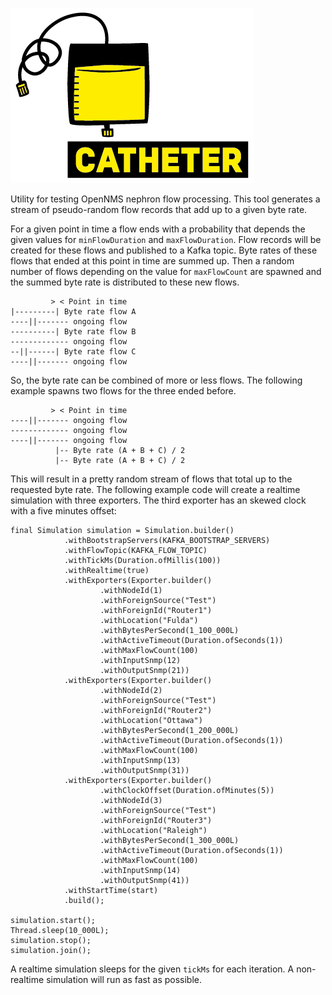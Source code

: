 ![](catheter.png)

Utility for testing OpenNMS nephron flow processing. This tool generates a stream of pseudo-random flow records that add up to a given byte rate.

For a given point in time a flow ends with a probability that depends the given values for `minFlowDuration` and `maxFlowDuration`. Flow records will be created for these flows and published to a Kafka topic. Byte rates of these flows that ended at this point in time are summed up. Then a random number of flows depending on the value for `maxFlowCount` are spawned and the summed byte rate is distributed to these new flows. 

             > < Point in time
    |---------| Byte rate flow A
    ----||------- ongoing flow
    ----------| Byte rate flow B
    ------------- ongoing flow
    --||------| Byte rate flow C
    ----||------- ongoing flow
        
So, the byte rate can be combined of more or less flows. The following example spawns two flows for the three ended before.

             > < Point in time
    ----||------- ongoing flow
    ------------- ongoing flow
    ----||------- ongoing flow
              |-- Byte rate (A + B + C) / 2
              |-- Byte rate (A + B + C) / 2

This will result in a pretty random stream of flows that total up to the requested byte rate. The following example code will create a realtime simulation with three exporters. The third exporter has an skewed clock with a five minutes offset:


    final Simulation simulation = Simulation.builder()
                .withBootstrapServers(KAFKA_BOOTSTRAP_SERVERS)
                .withFlowTopic(KAFKA_FLOW_TOPIC)
                .withTickMs(Duration.ofMillis(100))
                .withRealtime(true)
                .withExporters(Exporter.builder()
                        .withNodeId(1)
                        .withForeignSource("Test")
                        .withForeignId("Router1")
                        .withLocation("Fulda")
                        .withBytesPerSecond(1_100_000L)
                        .withActiveTimeout(Duration.ofSeconds(1))
                        .withMaxFlowCount(100)
                        .withInputSnmp(12)
                        .withOutputSnmp(21))
                .withExporters(Exporter.builder()
                        .withNodeId(2)
                        .withForeignSource("Test")
                        .withForeignId("Router2")
                        .withLocation("Ottawa")
                        .withBytesPerSecond(1_200_000L)
                        .withActiveTimeout(Duration.ofSeconds(1))
                        .withMaxFlowCount(100)
                        .withInputSnmp(13)
                        .withOutputSnmp(31))
                .withExporters(Exporter.builder()
                        .withClockOffset(Duration.ofMinutes(5))
                        .withNodeId(3)
                        .withForeignSource("Test")
                        .withForeignId("Router3")
                        .withLocation("Raleigh")
                        .withBytesPerSecond(1_300_000L)
                        .withActiveTimeout(Duration.ofSeconds(1))
                        .withMaxFlowCount(100)
                        .withInputSnmp(14)
                        .withOutputSnmp(41))
                .withStartTime(start)
                .build();

    simulation.start();
    Thread.sleep(10_000L);
    simulation.stop();
    simulation.join();
    
A realtime simulation sleeps for the given `tickMs` for each iteration. A non-realtime simulation will run as fast as possible.
    

